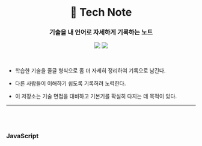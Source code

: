 <div align=center>

# 📓 Tech Note

### 기술을 내 언어로 자세하게 기록하는 노트

<img src="https://img.shields.io/badge/since-2025.08-grey"></a>
<img src="https://img.shields.io/badge/author-SangYoonLee-skyblue"></a>

</div>

<br/>

- 학습한 기술을 줄글 형식으로 좀 더 자세히 정리하여 기록으로 남긴다.

- 다른 사람들이 이해하기 쉽도록 기록허려 노력한다.

- 이 저장소는 기술 면접을 대비하고 기본기를 확실히 다지는 데 목적이 있다.

---

<br/><br/>

### JavaScript

<!-- - <a href=""></a> -->

<br/><br/>

